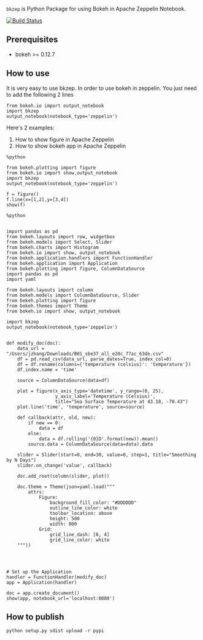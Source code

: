 `bkzep` is Python Package for using Bokeh in Apache Zeppelin Notebook.

[![Build Status](https://travis-ci.org/zjffdu/bkzep.svg?branch=master)](https://travis-ci.org/zjffdu/bkzep)

## Prerequisites
* bokeh >= 0.12.7

## How to use
It is very easy to use bkzep. In order to use bokeh in zeppelin. You just need to
add the following 2 lines

```
from bokeh.io import output_notebook
import bkzep
output_notebook(notebook_type='zeppelin')
```

Here's 2 examples:
1. How to show figure in Apache Zeppelin
2. How to show bokeh app in Apache Zeppelin

```
%python

from bokeh.plotting import figure
from bokeh.io import show,output_notebook
import bkzep
output_notebook(notebook_type='zeppelin')

f = figure()
f.line(x=[1,2],y=[3,4])
show(f)
```


```
%python


import pandas as pd
from bokeh.layouts import row, widgetbox
from bokeh.models import Select, Slider
from bokeh.charts import Histogram
from bokeh.io import show, output_notebook
from bokeh.application.handlers import FunctionHandler
from bokeh.application import Application
from bokeh.plotting import figure, ColumnDataSource
import pandas as pd
import yaml

from bokeh.layouts import column
from bokeh.models import ColumnDataSource, Slider
from bokeh.plotting import figure
from bokeh.themes import Theme
from bokeh.io import show, output_notebook

import bkzep
output_notebook(notebook_type='zeppelin')


def modify_doc(doc):
    data_url = "/Users/jzhang/Downloads/B01_sbe37_all_e20c_77ac_63de.csv"
    df = pd.read_csv(data_url, parse_dates=True, index_col=0)
    df = df.rename(columns={'temperature (celsius)': 'temperature'})
    df.index.name = 'time'

    source = ColumnDataSource(data=df)

    plot = figure(x_axis_type='datetime', y_range=(0, 25),
                  y_axis_label='Temperature (Celsius)',
                  title="Sea Surface Temperature at 43.18, -70.43")
    plot.line('time', 'temperature', source=source)

    def callback(attr, old, new):
        if new == 0:
            data = df
        else:
            data = df.rolling('{0}D'.format(new)).mean()
        source.data = ColumnDataSource(data=data).data

    slider = Slider(start=0, end=30, value=0, step=1, title="Smoothing by N Days")
    slider.on_change('value', callback)

    doc.add_root(column(slider, plot))

    doc.theme = Theme(json=yaml.load("""
        attrs:
            Figure:
                background_fill_color: "#DDDDDD"
                outline_line_color: white
                toolbar_location: above
                height: 500
                width: 800
            Grid:
                grid_line_dash: [6, 4]
                grid_line_color: white
    """))




# Set up the Application
handler = FunctionHandler(modify_doc)
app = Application(handler)

doc = app.create_document()
show(app, notebook_url='localhost:8080')

```

## How to publish

```
python setup.py sdist upload -r pypi
```
